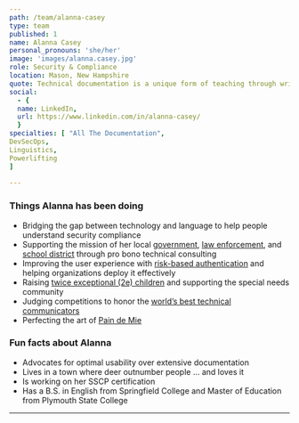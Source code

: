 ```yaml
---
path: /team/alanna-casey
type: team
published: 1
name: Alanna Casey
personal_pronouns: 'she/her'
image: 'images/alanna.casey.jpg'
role: Security & Compliance
location: Mason, New Hampshire
quote: Technical documentation is a unique form of teaching through writing. As a teacher and subject matter expert, you’re helping users of all skill levels understand the full power and value of the product you’re delivering.
social: 
  - {
  name: LinkedIn,
  url: https://www.linkedin.com/in/alanna-casey/
  }
specialties: [ "All The Documentation",
DevSecOps,
Linguistics,
Powerlifting
]
  
---
```


### Things Alanna has been doing
* Bridging the gap between technology and language to help people understand security compliance
* Supporting the mission of her local [government](http://masonnh.us/), [law enforcement](http://masonpolice.org/), and [school district](http://mason.sau89.org/) through pro bono technical consulting
* Improving the user experience with [risk-based authentication](https://www.rsa.com/en-us/products/rsa-securid-suite/securid-tokenless-authentication) and helping organizations deploy it effectively
* Raising [twice exceptional (2e) children](https://en.wikipedia.org/wiki/Twice_exceptional) and supporting the special needs community
* Judging competitions to honor the [world’s best technical communicators](https://www.stc.org/wiki/technical-communication-competitions/)
* Perfecting the art of [Pain de Mie](https://www.kingarthurflour.com/recipes/pain-de-mie-recipe)

### Fun facts about Alanna
* Advocates for optimal usability over extensive documentation
* Lives in a town where deer outnumber people … and loves it
* Is working on her SSCP certification
* Has a B.S. in English from Springfield College and Master of Education from Plymouth State College

-----------------------------------
